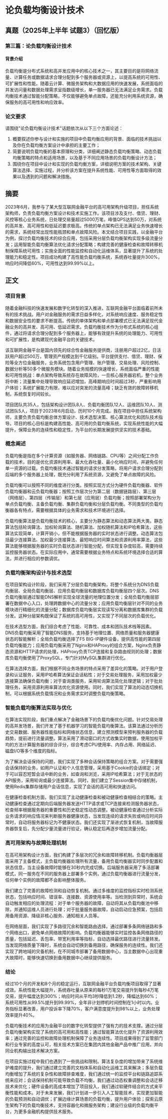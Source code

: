# 论负载均衡设计技术

## 真题（2025年上半年 试题3）（回忆版）
### 第三篇：论负载均衡设计技术

#### 背景介绍
负载均衡是分布式系统和高并发应用中的核心技术之一，其主要目的是将网络流量、计算任务或数据请求合理分配到多个服务器或资源上，以提高系统的可用性、可扩展性和性能。随着云计算、微服务架构和大数据应用的快速发展，系统面临的并发访问量和数据处理需求呈指数级增长，单一服务器已无法满足业务需求。负载均衡技术通过智能分配策略，不仅能够避免单点故障，还能充分利用系统资源，确保服务的高可用性和响应效率。

### 论文要求
请围绕"论负载均衡设计技术"话题依次从以下三个方面论述：
1. 概要叙述你参与设计和实施的项目中负载均衡应用的背景、面临的技术挑战以及你在负载均衡方案设计中承担的主要工作；
2. 简要说明负载均衡的基本原理和分类，详细阐述静态负载均衡策略、动态负载均衡策略的特点和适用场景，以及基于不同应用场景的负载均衡设计方法；
3. 围绕你在项目中设计和实现的负载均衡方案，详细说明方案的技术架构、关键算法选择、实施过程，并分析该方案在提升系统性能、可用性等方面取得的效果以及遇到的问题和解决措施。


## 摘要

2023年6月，我参与了某大型互联网金融平台的高可用架构升级项目，担任系统架构师，负责负载均衡方案设计和技术实施工作。该项目涉及支付、借贷、理财、风控等核心业务系统，日处理交易量超过5000万笔，峰值QPS达到50万，对系统的高并发、高可用性和低延迟要求极高。传统的单点架构已无法满足业务快速增长的需求，系统经常出现性能瓶颈和单点故障风险。本文结合项目实践，以金融平台为例，探讨负载均衡技术的综合应用，包括采用分层负载均衡架构实现多级流量分发；运用智能负载均衡算法优化请求分配策略；构建完善的健康检查和故障转移机制保障系统可用性；实施全面的性能监控和自动化运维体系，显著提升了系统的处理能力和稳定性。项目成功构建了高性能负载均衡系统，系统吞吐量提升300%，响应时间降低60%，可用性达到99.99%以上。

## 正文

### 项目背景

随着金融科技的快速发展和数字化转型的深入推进，互联网金融平台面临着前所未有的技术挑战。用户对金融服务的需求日益多样化，对系统响应速度、服务稳定性和数据安全性的要求不断提高。传统的单体架构和单点部署模式已无法满足现代金融业务的高并发、高可用、低延迟需求。负载均衡技术作为分布式系统的核心组件，通过将请求合理分配到多个服务器上，能够有效提升系统的处理能力、可用性和可扩展性，是构建现代金融平台的关键技术。

该互联网金融平台是国内领先的综合性金融服务提供商，注册用户超过2亿，日活跃用户超过500万，管理资产规模达到千亿级别。平台提供支付、借贷、理财、保险等全方位金融服务，业务系统包含用户管理、账户管理、交易处理、风险控制、数据分析等50多个微服务模块。随着业务规模的快速增长，系统面临严重的性能和可用性挑战：单点架构导致系统存在故障风险，一旦核心服务器宕机，整个业务将中断；流量集中处理导致响应延迟增加，高峰期响应时间超过3秒，严重影响用户体验；系统扩展能力有限，难以应对突发的流量高峰；缺乏有效的故障转移机制，系统恢复时间较长。

项目团队共35人，包括架构设计团队8人、负载均衡团队12人、运维团队10人、测试团队5人，项目于2023年6月启动，历时10个月完成。我在项目中担任系统架构师，主要负责负载均衡总体方案设计、技术选型决策、核心算法优化和团队技术指导。项目的核心目标是构建高性能、高可用的负载均衡系统，实现系统性能的大幅提升，保障业务的连续性和稳定性，为平台的长期发展提供坚实的技术基础。

### 概念阐述

负载均衡是指在多个计算资源（如服务器、网络链路、CPU等）之间分配工作负载的技术，目的是优化资源利用率、最大化吞吐量、最小化响应时间，并避免任何单一资源的过载。负载均衡技术通过智能的请求分发策略，将用户请求合理分配到后端的多个服务器上处理，既充分利用了系统资源，又避免了单点故障的风险。

负载均衡可以按照不同的维度进行分类。按照实现方式分为硬件负载均衡器、软件负载均衡器和云负载均衡器；按照工作层次分为第二层（数据链路层）、第三层（网络层）、第四层（传输层）和第七层（应用层）负载均衡；按照部署架构分为单点负载均衡、主备负载均衡、集群负载均衡和分层负载均衡。不同类型的负载均衡器各有特点，需要根据具体的业务需求和技术环境进行选择。

负载均衡算法是负载均衡技术的核心，主要分为静态算法和动态算法两大类。静态算法包括轮询算法、加权轮询算法、随机算法、加权随机算法和IP哈希算法，这些算法实现简单，计算开销小，但不能根据服务器的实时状态进行调整。动态算法包括最少连接算法、加权最少连接算法、最短响应时间算法和资源利用率算法，这些算法能够根据服务器的实时负载状态进行智能分配，但实现复杂度较高，需要持续监控服务器状态。在实际应用中，通常需要根据业务特点和系统环境选择合适的算法，并进行相应的参数调优。

### 负载均衡架构设计与技术选型

在项目架构设计阶段，我们采用了分层负载均衡架构，将整个系统分为DNS负载均衡层、全局负载均衡层、应用负载均衡层和数据库负载均衡层四个层次。DNS负载均衡层通过智能DNS解析实现全球流量的地理位置分发；全局负载均衡层部署在数据中心入口，处理跨数据中心的流量分发；应用负载均衡层针对不同的业务模块进行精细化的流量分配；数据库负载均衡层实现读写分离和数据库集群的负载分发。这种分层架构既保证了系统的高可用性，又实现了不同层次的负载优化。

在技术选型方面，我们综合考虑了性能、可靠性、成本和团队技术栈等因素。DNS负载均衡采用了智能DNS服务，支持基于地理位置、网络质量和服务器健康状态的智能解析；全局负载均衡选择了F5 BIG-IP硬件设备，提供高性能的第四层负载均衡能力；应用负载均衡采用了Nginx和HAProxy的组合方案，Nginx负责静态资源和HTTP请求的处理，HAProxy负责TCP连接和复杂路由规则的处理；数据库负载均衡使用了ProxySQL，专门针对MySQL集群进行优化。

在算法选择方面，我们根据不同业务场景的特点采用了差异化的策略。对于用户登录和认证服务，采用IP哈希算法保证会话粘性；对于交易处理服务，采用加权最少连接算法确保负载均衡；对于查询类服务，采用轮询算法简化处理逻辑；对于批处理任务，采用资源利用率算法优化资源使用。同时，我们实现了算法的动态切换机制，可以根据系统负载情况和业务需求实时调整负载均衡策略。

### 智能负载均衡算法实现与优化

在算法实现阶段，我们重点解决了金融场景下的负载均衡优化问题。针对交易处理的高并发场景，我们开发了基于机器学习的智能负载均衡算法。该算法通过分析历史交易数据、服务器性能指标和网络状态信息，建立预测模型来预判服务器的负载趋势，提前进行流量调整。算法采用了滑动窗口的方式收集实时数据，使用加权平均的方法计算服务器的综合评分，综合考虑CPU使用率、内存占用、网络延迟、磁盘I/O等多个维度的指标。

为了解决会话保持的问题，我们实现了多种会话保持策略的组合方案。对于需要强会话保持的业务，如用户认证和个人信息管理，采用基于Cookie的会话绑定；对于可以容忍短暂会话中断的业务，如查询和浏览，采用IP哈希算法；对于无状态的API服务，采用轮询或最少连接算法。同时，我们建立了Session集中存储机制，使用Redis集群存储用户会话信息，实现了会话的高可用和快速访问。

在健康检查机制方面，我们实现了主动健康检查和被动健康检查相结合的策略。主动健康检查通过定期向后端服务器发送HTTP请求或TCP连接来检测服务器状态，检查频率根据服务器的重要性和历史稳定性动态调整。被动健康检查通过分析实际业务请求的响应情况来判断服务器健康状态，当发现连续的请求失败或响应时间异常时，自动将服务器标记为不健康状态。我们还实现了渐进式恢复机制，当故障服务器恢复后，先分配少量流量进行验证，确认稳定后再逐步增加流量分配。

### 高可用架构与故障处理机制

在高可用架构设计方面，我们构建了多层次的冗余和故障转移机制。负载均衡器层面采用了主备模式，主负载均衡器处理所有流量，备用负载均衡器实时同步配置和状态信息，当主设备故障时能够在30秒内完成切换。后端服务器采用了多活部署模式，同一服务在不同的服务器上部署多个实例，通过负载均衡器进行流量分发，任何单个实例的故障都不会影响整体服务。

我们建立了完善的故障检测和自动恢复机制。通过多维度的监控指标实时检测系统状态，包括响应时间、错误率、连接数、资源使用率等。当检测到异常时，系统会自动触发相应的处理流程：对于单个服务器的故障，自动将其从负载均衡池中移除，并通知运维人员进行处理；对于批量服务器故障，自动启动应急预案，包括启用备用资源、降级非核心服务、通知相关人员等。

在网络层面，我们实现了多路径冗余和智能路由选择。通过部署多条网络链路和多个网络出口，避免单点网络故障的影响。负载均衡器能够实时监控各条网络路径的质量，包括延迟、丢包率、带宽利用率等指标，自动选择最优路径进行流量转发。当发现网络质量下降时，系统会自动切换到备用路径，确保服务的连续性。我们还实现了跨地域的灾备机制，在不同城市部署了备用数据中心，当主数据中心出现重大故障时，能够快速切换到备用数据中心继续提供服务。

### 结论

经过10个月的开发和8个月的稳定运行，互联网金融平台负载均衡项目取得了显著成效。系统性能大幅提升，系统吞吐量从原来的每秒1万笔交易提升到每秒4万笔交易，提升幅度达到300%；响应时间从平均3秒降低到1.2秒，降幅达到60%；系统可用性从99.5%提升到99.99%，全年非计划停机时间控制在1小时以内。业务指标显著改善，用户投诉率下降70%，客户满意度提升到98%以上，业务处理效率提升40%。

负载均衡技术的应用为金融平台的数字化转型提供了强有力的技术支撑。通过分层负载均衡架构实现了系统的高可用和高性能；通过智能算法优化提升了资源利用效率；通过完善的监控和故障处理机制保障了业务连续性。项目成果得到了监管部门和行业专家的高度认可，相关技术方案已在集团内其他金融产品中推广应用，并向同业机构输出技术解决方案。

在项目实施过程中我们也遇到了一些挑战和限制。算法复杂度的增加带来了系统维护难度的提升，我们通过建立完善的文档体系和自动化运维工具来解决；多层负载均衡增加了系统的复杂性和故障排查难度，我们通过统一的监控平台和链路追踪系统来应对；会话保持机制可能导致负载不均衡，我们通过动态权重调整和会话迁移技术来优化；硬件设备的高成本增加了项目投入，我们通过软硬件结合的方式来平衡性能和成本。对于未来发展，我们计划进一步引入人工智能技术，实现更加智能的负载预测和自动调优；扩展边缘计算场景的负载均衡，提升用户体验；探索云原生架构下的负载均衡技术，支持容器化和微服务架构；建设行业级的负载均衡平台，为更多金融机构提供技术服务。